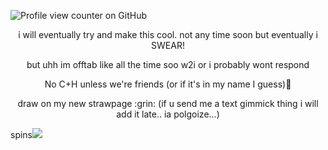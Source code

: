 
![Profile view counter on GitHub](https://komarev.com/ghpvc/?username=starxource)
 


<p align="center">
i will eventually try and make this cool. not any time soon but eventually i SWEAR!
</p>
<p align="center">
but uhh im offtab like all the time soo w2i or i probably wont respond
<p align="center">
No C+H unless we're friends (or if it's in my name I guess)💓
<p align="center">
draw on my new strawpage :grin: (if u send me a text gimmick thing i will add it late.. ia polgoize...)

spins![](https://files.catbox.moe/99xjj0.gif)
